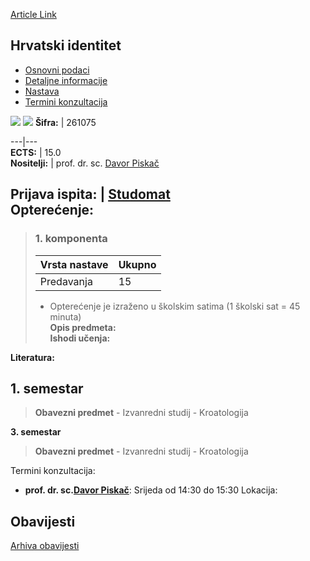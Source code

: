 [Article Link](https://www.fhs.hr/predmet/hrvide)

## Hrvatski identitet
  * [Osnovni podaci](https://www.fhs.hr/predmet/hrvide#v1id-523758_5332_1_0 "Osnovni podaci")
  * [Detaljne informacije](https://www.fhs.hr/predmet/hrvide#v1id-523758_5332_1_1 "Detaljne informacije")
  * [Nastava](https://www.fhs.hr/predmet/hrvide#v1id-523758_5332_1_2 "Nastava")
  * [Termini konzultacija](https://www.fhs.hr/predmet/hrvide#v1id-523758_5332_1_3 "Termini konzultacija")


[![](https://www.fhs.hr/img/flags/gif/hr.gif)](https://www.fhs.hr/predmet/hrvide) [![](https://www.fhs.hr/img/flags/gif/gb.gif)](https://www.fhs.hr/en/course/croide)
**Šifra:** |  261075  
  
---|---  
**ECTS:** |  15.0   
**Nositelji:** |  prof. dr. sc. [Davor Piskač](https://www.fhs.hr/djelatnik/davor.piskac)   
  
**Prijava ispita:** |  [Studomat](http://www.isvu.hr/studomat)  
**Opterećenje:**  
---  
> ### 1. komponenta
> | Vrsta nastave | Ukupno  
> ---|---  
> Predavanja | 15  
> * Opterećenje je izraženo u školskim satima (1 školski sat = 45 minuta)   
**Opis predmeta:**  
> **Ishodi učenja:**  

  
**Literatura:**  

  
**1. semestar**  
---  
> **Obavezni predmet** - Izvanredni studij - Kroatologija  
>   
  
**3. semestar**  
> **Obavezni predmet** - Izvanredni studij - Kroatologija  
>   
Termini konzultacija: 
  * **prof. dr. sc.[Davor Piskač](https://www.fhs.hr/djelatnik/davor.piskac)**: 
Srijeda od 14:30 do 15:30
Lokacija: 


## Obavijesti
[Arhiva obavijesti](https://www.fhs.hr/predmet/hrvide?@=21lzp#news_123322 "Arhiva obavijesti")
